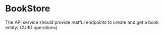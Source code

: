 # BookStore
The API service should provide restful endpoints to create and get a book entity( CURD operations)
